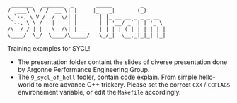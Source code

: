 ```
 _______   _______  _       _____         _       
/  ___\ \ / /  __ \| |     |_   _|       (_)      
\ `--. \ V /| /  \/| |       | |_ __ __ _ _ _ __  
 `--. \ \ / | |    | |       | | '__/ _` | | '_ \ 
/\__/ / | | | \__/\| |____   | | | | (_| | | | | |
\____/  \_/  \____/\_____/   \_/_|  \__,_|_|_| |_|                                                  
```

Training examples for SYCL!

- The presentation folder containt the slides of diverse presentation done by Argonne Performance Engineering Group.
- The `9_sycl_of_hell` fodler, contain code explain. From simple hello-world to more advance C++ trickery. Please set the correct `CXX` / `CCFLAGS` environement variable, or edit the `Makefile` accordingly.

